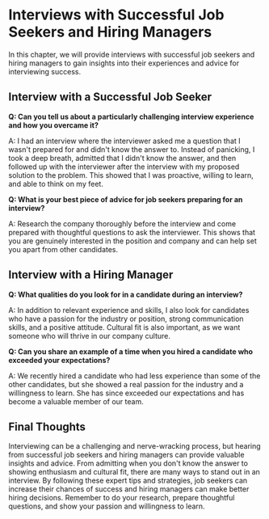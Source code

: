 Interviews with Successful Job Seekers and Hiring Managers
===============================================================================================================================================

In this chapter, we will provide interviews with successful job seekers and hiring managers to gain insights into their experiences and advice for interviewing success.

Interview with a Successful Job Seeker
--------------------------------------

**Q: Can you tell us about a particularly challenging interview experience and how you overcame it?**

A: I had an interview where the interviewer asked me a question that I wasn't prepared for and didn't know the answer to. Instead of panicking, I took a deep breath, admitted that I didn't know the answer, and then followed up with the interviewer after the interview with my proposed solution to the problem. This showed that I was proactive, willing to learn, and able to think on my feet.

**Q: What is your best piece of advice for job seekers preparing for an interview?**

A: Research the company thoroughly before the interview and come prepared with thoughtful questions to ask the interviewer. This shows that you are genuinely interested in the position and company and can help set you apart from other candidates.

Interview with a Hiring Manager
-------------------------------

**Q: What qualities do you look for in a candidate during an interview?**

A: In addition to relevant experience and skills, I also look for candidates who have a passion for the industry or position, strong communication skills, and a positive attitude. Cultural fit is also important, as we want someone who will thrive in our company culture.

**Q: Can you share an example of a time when you hired a candidate who exceeded your expectations?**

A: We recently hired a candidate who had less experience than some of the other candidates, but she showed a real passion for the industry and a willingness to learn. She has since exceeded our expectations and has become a valuable member of our team.

Final Thoughts
--------------

Interviewing can be a challenging and nerve-wracking process, but hearing from successful job seekers and hiring managers can provide valuable insights and advice. From admitting when you don't know the answer to showing enthusiasm and cultural fit, there are many ways to stand out in an interview. By following these expert tips and strategies, job seekers can increase their chances of success and hiring managers can make better hiring decisions. Remember to do your research, prepare thoughtful questions, and show your passion and willingness to learn.
